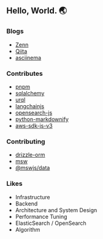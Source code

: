 ## Hello, World. 🌏

### Blogs

- [Zenn](https://zenn.dev/huuya)
- [Qiita](https://qiita.com/huuya)
- [asciinema](https://asciinema.org/~huuya)

### Contributes

- [pnpm](https://github.com/pnpm/pnpm)
- [sqlalchemy](https://github.com/sqlalchemy/sqlalchemy)
- [urql](https://github.com/urql-graphql/urql)
- [langchainjs](https://github.com/langchain-ai/langchainjs)
- [opensearch-js](https://github.com/opensearch-project/opensearch-js)
- [python-markdownify](https://github.com/matthewwithanm/python-markdownify)
- [aws-sdk-js-v3](https://github.com/aws/aws-sdk-js-v3)

### Contributing

- [drizzle-orm](https://github.com/drizzle-team/drizzle-orm)
- [msw](https://github.com/mswjs/msw)
- [@mswjs/data](https://github.com/mswjs/data)

### Likes

- Infrastructure
- Backend
- Architecture and System Design
- Performance Tuning
- ElasticSearch / OpenSearch
- Algorithm

